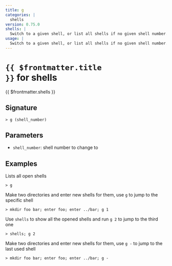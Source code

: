 ```yaml
---
title: g
categories: |
  shells
version: 0.75.0
shells: |
  Switch to a given shell, or list all shells if no given shell number.
usage: |
  Switch to a given shell, or list all shells if no given shell number.
---
```


# <code>{{ $frontmatter.title }}</code> for shells

<div class='command-title'>{{ $frontmatter.shells }}</div>

## Signature

```> g (shell_number)```

## Parameters

 -  `shell_number`: shell number to change to

## Examples

Lists all open shells
```shell
> g
```

Make two directories and enter new shells for them, use `g` to jump to the specific shell
```shell
> mkdir foo bar; enter foo; enter ../bar; g 1
```

Use `shells` to show all the opened shells and run `g 2` to jump to the third one
```shell
> shells; g 2
```

Make two directories and enter new shells for them, use `g -` to jump to the last used shell
```shell
> mkdir foo bar; enter foo; enter ../bar; g -
```
